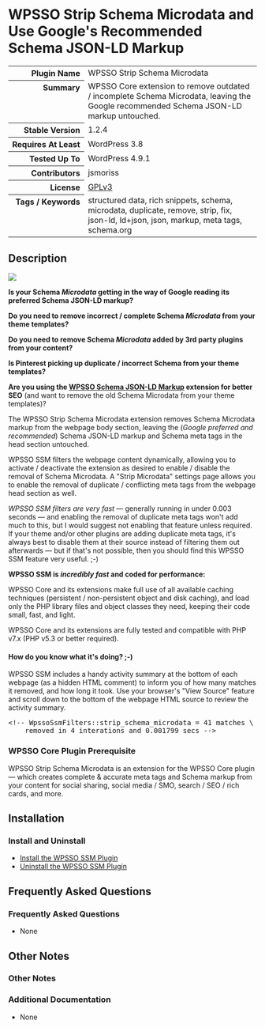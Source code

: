 <h1>WPSSO Strip Schema Microdata and Use Google&#039;s Recommended Schema JSON-LD Markup</h1>

<table>
<tr><th align="right" valign="top" nowrap>Plugin Name</th><td>WPSSO Strip Schema Microdata</td></tr>
<tr><th align="right" valign="top" nowrap>Summary</th><td>WPSSO Core extension to remove outdated / incomplete Schema Microdata, leaving the Google recommended Schema JSON-LD markup untouched.</td></tr>
<tr><th align="right" valign="top" nowrap>Stable Version</th><td>1.2.4</td></tr>
<tr><th align="right" valign="top" nowrap>Requires At Least</th><td>WordPress 3.8</td></tr>
<tr><th align="right" valign="top" nowrap>Tested Up To</th><td>WordPress 4.9.1</td></tr>
<tr><th align="right" valign="top" nowrap>Contributors</th><td>jsmoriss</td></tr>
<tr><th align="right" valign="top" nowrap>License</th><td><a href="https://www.gnu.org/licenses/gpl.txt">GPLv3</a></td></tr>
<tr><th align="right" valign="top" nowrap>Tags / Keywords</th><td>structured data, rich snippets, schema, microdata, duplicate, remove, strip, fix, json-ld, ld+json, json, markup, meta tags, schema.org</td></tr>
</table>

<h2>Description</h2>

<p><img class="readme-icon" src="https://surniaulula.github.io/wpsso-strip-schema-microdata/assets/icon-256x256.png"></p>

<p><strong>Is your Schema <em>Microdata</em> getting in the way of Google reading its preferred Schema JSON-LD markup?</strong></p>

<p><strong>Do you need to remove incorrect / complete Schema <em>Microdata</em> from your theme templates?</strong></p>

<p><strong>Do you need to remove Schema <em>Microdata</em> added by 3rd party plugins from your content?</strong></p>

<p><strong>Is Pinterest picking up duplicate / incorrect Schema from your theme templates?</strong></p>

<p><strong>Are you using the <a href="https://wordpress.org/plugins/wpsso-schema-json-ld/">WPSSO Schema JSON-LD Markup</a> extension for better SEO</strong> (and want to remove the old Schema Microdata from your theme templates)?</p>

<p>The WPSSO Strip Schema Microdata extension removes Schema Microdata markup from the webpage body section, leaving the (<em>Google preferred and recommended</em>) Schema JSON-LD markup and Schema meta tags in the head section untouched.</p>

<p>WPSSO SSM filters the webpage content dynamically, allowing you to activate / deactivate the extension as desired to enable / disable the removal of Schema Microdata. A "Strip Microdata" settings page allows you to enable the removal of duplicate / conflicting meta tags from the webpage head section as well.</p>

<p><em>WPSSO SSM filters are very fast</em> &mdash; generally running in under 0.003 seconds &mdash; and enabling the removal of duplicate meta tags won't add much to this, but I would suggest not enabling that feature unless required. If your theme and/or other plugins are adding duplicate meta tags, it's always best to disable them at their source instead of filtering them out afterwards &mdash; but if that's not possible, then you should find this WPSSO SSM feature very useful. ;-)</p>

<p><strong>WPSSO SSM is <em>incredibly fast</em> and coded for performance:</strong></p>

<p>WPSSO Core and its extensions make full use of all available caching techniques (persistent / non-persistent object and disk caching), and load only the PHP library files and object classes they need, keeping their code small, fast, and light.</p>

<p>WPSSO Core and its extensions are fully tested and compatible with PHP v7.x (PHP v5.3 or better required).</p>

<h4>How do you know what it's doing? ;-)</h4>

<p>WPSSO SSM includes a handy activity summary at the bottom of each webpage (as a hidden HTML comment) to inform you of how many matches it removed, and how long it took. Use your browser's "View Source" feature and scroll down to the bottom of the webpage HTML source to review the activity summary.</p>

<pre>
&lt;!-- WpssoSsmFilters::strip_schema_microdata = 41 matches \
    removed in 4 interations and 0.001799 secs --&gt;
</pre>

<h3>WPSSO Core Plugin Prerequisite</h3>

<p>WPSSO Strip Schema Microdata is an extension for the WPSSO Core plugin &mdash; which creates complete &amp; accurate meta tags and Schema markup from your content for social sharing, social media / SMO, search / SEO / rich cards, and more.</p>


<h2>Installation</h2>

<h3>Install and Uninstall</h3>

<ul>
<li><a href="https://wpsso.com/docs/plugins/wpsso-strip-schema-microdata/installation/install-the-plugin/">Install the WPSSO SSM Plugin</a></li>
<li><a href="https://wpsso.com/docs/plugins/wpsso-strip-schema-microdata/installation/uninstall-the-plugin/">Uninstall the WPSSO SSM Plugin</a></li>
</ul>


<h2>Frequently Asked Questions</h2>

<h3>Frequently Asked Questions</h3>

<ul>
<li>None</li>
</ul>


<h2>Other Notes</h2>

<h3>Other Notes</h3>
<h3>Additional Documentation</h3>

<ul>
<li>None</li>
</ul>

